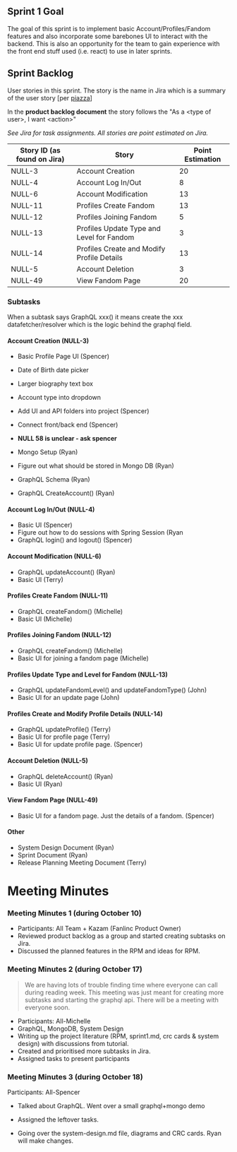 ## Sprint 1 Goal

The goal of this sprint is to implement basic Account/Profiles/Fandom features and also incorporate some barebones UI to interact with the backend. This is also an opportunity for the team to gain experience with the front end stuff used (i.e. react) to use in later sprints.



## Sprint Backlog

User stories in this sprint. The story is the name in Jira which is a summary of the user story [per [piazza](https://piazza.com/class/jzljn1r8l261eo?cid=52)]

In the **product backlog document** the story follows the "As a <type of user\>, I want <action\>"

*See Jira for task assignments. All stories are point estimated on Jira.*

| Story ID (as found on Jira) | Story                                      | Point Estimation |
| --------------------------- | ------------------------------------------ | ---------------- |
| NULL-3                      | Account Creation                           | 20               |
| NULL-4                      | Account Log In/Out                         | 8                |
| NULL-6                      | Account Modification                       | 13               |
| NULL-11                     | Profiles Create Fandom                     | 13               |
| NULL-12                     | Profiles Joining Fandom                    | 5                |
| NULL-13                     | Profiles Update Type and Level for Fandom  | 3                |
| NULL-14                     | Profiles Create and Modify Profile Details | 13               |
| NULL-5                      | Account Deletion                           | 3                |
| NULL-49                     | View Fandom Page                           | 20               |



### Subtasks

When a subtask says GraphQL xxx() it means create the xxx datafetcher/resolver which is the logic behind the graphql field.

#### Account Creation (NULL-3)

- Basic Profile Page UI  (Spencer)
- Date of Birth date picker
- Larger biography text box
- Account type into dropdown
- Add UI and API folders into project (Spencer)
- Connect front/back end (Spencer)
- **NULL 58 is unclear - ask spencer**

- Mongo Setup (Ryan)
- Figure out what should be stored in Mongo DB (Ryan)
- GraphQL Schema (Ryan)
- GraphQL CreateAccount() (Ryan)

#### Account Log In/Out (NULL-4)

- Basic UI (Spencer)
- Figure out how to do sessions with Spring Session (Ryan
- GraphQL login() and logout() (Spencer)

#### Account Modification (NULL-6)

- GraphQL updateAccount() (Ryan)
- Basic UI (Terry)

#### Profiles Create Fandom (NULL-11)

- GraphQL createFandom() (Michelle)
- Basic UI (Michelle)

#### Profiles Joining Fandom (NULL-12)

- GraphQL createFandom() (Michelle)
- Basic UI for joining a fandom page (Michelle)

#### Profiles Update Type and Level for Fandom (NULL-13)

- GraphQL updateFandomLevel() and updateFandomType() (John)
- Basic UI for an update page (John)

#### Profiles Create and Modify Profile Details (NULL-14)

- GraphQL updateProfile() (Terry)
- Basic UI for profile page (Terry)
- Basic UI for update profile page. (Spencer)

#### Account Deletion (NULL-5)

- GraphQL deleteAccount() (Ryan)
- Basic UI (Ryan)

#### View Fandom Page (NULL-49)

- Basic UI for a fandom page. Just the details of a fandom. (Spencer)

#### Other

* System Design Document (Ryan)
* Sprint Document (Ryan)
* Release Planning Meeting Document (Terry)

# Meeting Minutes

### Meeting Minutes 1 (during October 10)

- Participants: All Team + Kazam (Fanlinc Product Owner)
- Reviewed product backlog as a group and started creating subtasks on Jira.
- Discussed the planned features in the RPM and ideas for RPM.

### Meeting Minutes 2 (during October 17)

> We are having lots of trouble finding time where everyone can call during reading week. This meeting was just meant for creating more subtasks and starting the graphql api. There will be a meeting with everyone soon.

- Participants: All-Michelle
- GraphQL, MongoDB, System Design
- Writing up the project literature (RPM, sprint1.md, crc cards & system design) with discussions from tutorial.
- Created and prioritised more subtasks in Jira.
- Assigned tasks to present participants

### Meeting Minutes 3 (during October 18)

Participants: All-Spencer

- Talked about GraphQL. Went over a small graphql+mongo demo

- Assigned the leftover tasks.

- Going over the system-design.md file, diagrams and CRC cards. Ryan will make changes.

